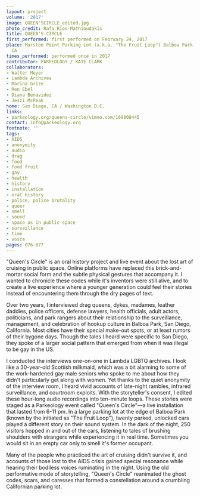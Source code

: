 ```yaml
---
layout: project
volume: '2017'
image: QUEEN'SCIRCLE_edited.jpg
photo_credit: Rafa Ríos-Mathioudakis
title: QUEEN'S CIRCLE
first_performed: first performed on February 24, 2017
place: Marston Point Parking Lot (a.k.a. "The Fruit Loop") Balboa Park, San Diego,
  CA
times_performed: performed once in 2017
contributor: PARKEOLOGY / KATE CLARK
collaborators:
- Walter Meyer
- Lambda Archives
- Marina Grize
- Ren Ebel
- Diana Benavidez
- Jeszi McPeak
home: San Diego, CA / Washington D.C.
links:
- parkeology.org/queens-circle/vimeo.com/169808445
contact: info@parkeology.org
footnote: ''
tags:
- AIDS
- anonymity
- audio
- drag
- food
- food fruit
- gay
- health
- history
- installation
- oral history
- police, police brutality
- queer
- smell
- sound
- space as in public space
- surveillance
- time
- voice
pages: 076-077
---
```


"Queen's Circle" is an oral history project and live event about the lost art of cruising in public space. Online platforms have replaced this brick-and-mortar social form and the subtle physical gestures that accompany it. I wanted to chronicle these codes while it's inventors were still alive, and to create a live experience where a younger generation could feel their stories instead of encountering them through the dry pages of text.

Over two years, I interviewed drag queens, dykes, madames, leather daddies, police officers, defense lawyers, health officials, adult actors, politicians, and park rangers about their relationship to the surveillance, management, and celebration of hookup culture in Balboa Park, San Diego, California. Most cities have their special make-out spots, or at least rumors of their bygone days. Though the tales I heard were specific to San Diego, they spoke of a larger social pattern that emerged from when it was illegal to be gay in the US.

I conducted the interviews one-on-one in Lambda LGBTQ archives. I look like a 30-year-old Scottish milkmaid, which was a bit alarming to some of the work-hardened gay male seniors who spoke to me about how they didn't particularly get along with women. Yet thanks to the quiet anonymity of the interview room, I heard vivid accounts of late-night rambles, infrared surveillance, and courtroom exploits. With the storyteller's consent, I edited these hour-long audio recordings into ten-minute loops. These stories were staged as a Parkeology event called "Queen's Circle"—a live installation that lasted from 6-11 pm. In a large parking lot at the edge of Balboa Park (known by the initiated as "The Fruit Loop"), twenty parked, unlocked cars played a different story on their sound system. In the dark of the night, 250 visitors hopped in and out of the cars, listening to tales of brushing shoulders with strangers while experiencing it in real time. Sometimes you would sit in an empty car only to smell it's former occupant.

Many of the people who practiced the art of cruising didn't survive it, and accounts of those lost to the AIDS crisis gained special resonance while hearing their bodiless voices ruminating in the night. Using the old performative mode of storytelling, "Queen's Circle" reanimated the ghost codes, scars, and caresses that formed a constellation around a crumbling Californian parking lot.
